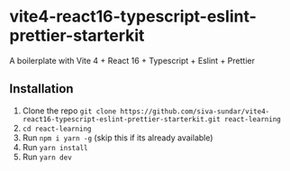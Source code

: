 # vite4-react16-typescript-eslint-prettier-starterkit

A boilerplate with Vite 4 + React 16 + Typescript + Eslint + Prettier


## Installation

1. Clone the repo `git clone https://github.com/siva-sundar/vite4-react16-typescript-eslint-prettier-starterkit.git react-learning`
2. `cd react-learning`
3. Run `npm i yarn -g` (skip this if its already available)
4. Run `yarn install`
5. Run `yarn dev`
